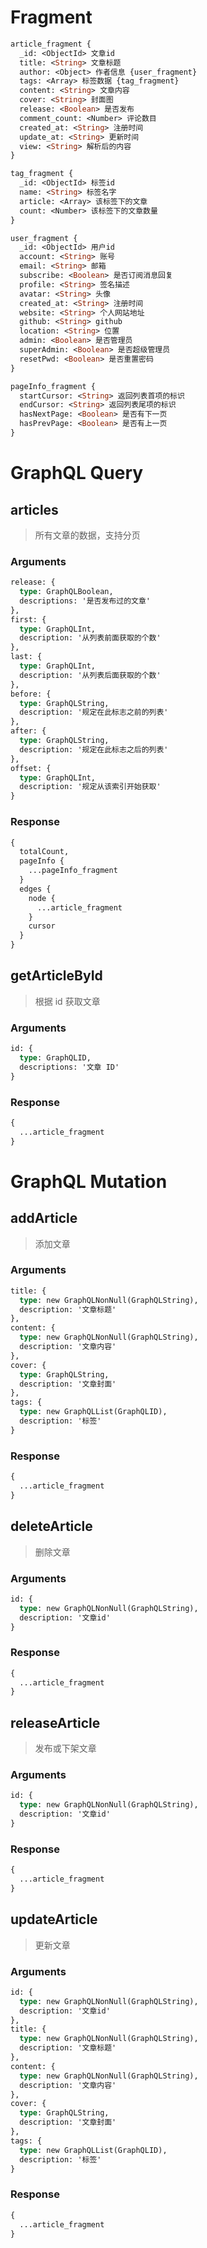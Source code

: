 # Fragment

```graphql
article_fragment {
  _id: <ObjectId> 文章id
  title: <String> 文章标题
  author: <Object> 作者信息 {user_fragment}
  tags: <Array> 标签数据 {tag_fragment}
  content: <String> 文章内容
  cover: <String> 封面图
  release: <Boolean> 是否发布
  comment_count: <Number> 评论数目
  created_at: <String> 注册时间
  update_at: <String> 更新时间
  view: <String> 解析后的内容
}

tag_fragment {
  _id: <ObjectId> 标签id
  name: <String> 标签名字
  article: <Array> 该标签下的文章
  count: <Number> 该标签下的文章数量
}

user_fragment {
  _id: <ObjectId> 用户id
  account: <String> 账号
  email: <String> 邮箱
  subscribe: <Boolean> 是否订阅消息回复
  profile: <String> 签名描述
  avatar: <String> 头像
  created_at: <String> 注册时间
  website: <String> 个人网站地址
  github: <String> github
  location: <String> 位置
  admin: <Boolean> 是否管理员
  superAdmin: <Boolean> 是否超级管理员
  resetPwd: <Boolean> 是否重置密码
}

pageInfo_fragment {
  startCursor: <String> 返回列表首项的标识
  endCursor: <String> 返回列表尾项的标识
  hasNextPage: <Boolean> 是否有下一页
  hasPrevPage: <Boolean> 是否有上一页
}
```


# GraphQL Query

## articles <Query>

> 所有文章的数据，支持分页

### Arguments

```graphql
release: {
  type: GraphQLBoolean,
  descriptions: '是否发布过的文章'
},
first: {
  type: GraphQLInt,
  description: '从列表前面获取的个数'
},
last: {
  type: GraphQLInt,
  description: '从列表后面获取的个数'
},
before: {
  type: GraphQLString,
  description: '规定在此标志之前的列表'
},
after: {
  type: GraphQLString,
  description: '规定在此标志之后的列表'
},
offset: {
  type: GraphQLInt,
  description: '规定从该索引开始获取'
}
```

### Response

```graphql
{
  totalCount,
  pageInfo {
    ...pageInfo_fragment
  }
  edges {
    node {
      ...article_fragment
    }
    cursor
  }
}
```

## getArticleById <Query>

> 根据 id 获取文章

### Arguments

```graphql
id: {
  type: GraphQLID,
  descriptions: '文章 ID'
}
```

### Response

```graphql
{
  ...article_fragment
}
```

# GraphQL Mutation

## addArticle <Mutation>

> 添加文章

### Arguments

```graphql
title: {
  type: new GraphQLNonNull(GraphQLString),
  description: '文章标题'
},
content: {
  type: new GraphQLNonNull(GraphQLString),
  description: '文章内容'
},
cover: {
  type: GraphQLString,
  description: '文章封面'
},
tags: {
  type: new GraphQLList(GraphQLID),
  description: '标签'
}
```

### Response

```graphql
{
  ...article_fragment
}
```

## deleteArticle <Mutation>

> 删除文章

### Arguments

```graphql
id: {
  type: new GraphQLNonNull(GraphQLString),
  description: '文章id'
}
```

### Response

```graphql
{
  ...article_fragment
}
```

## releaseArticle <Mutation>

> 发布或下架文章

### Arguments

```graphql
id: {
  type: new GraphQLNonNull(GraphQLString),
  description: '文章id'
}
```

### Response

```graphql
{
  ...article_fragment
}
```

## updateArticle <Mutation>

> 更新文章

### Arguments

```graphql
id: {
  type: new GraphQLNonNull(GraphQLString),
  description: '文章id'
},
title: {
  type: new GraphQLNonNull(GraphQLString),
  description: '文章标题'
},
content: {
  type: new GraphQLNonNull(GraphQLString),
  description: '文章内容'
},
cover: {
  type: GraphQLString,
  description: '文章封面'
},
tags: {
  type: new GraphQLList(GraphQLID),
  description: '标签'
}
```

### Response

```graphql
{
  ...article_fragment
}
```